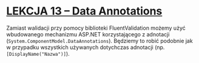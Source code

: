 # [LEKCJA 13 – Data Annotations](https://kurs.szkoladotneta.pl/zostan-programista-asp-net/tydzien-8-od-widoku-do-modelu/lekcja-13-data-annotations/)
Zamiast walidacji przy pomocy biblioteki FluentValidation możemy użyć wbudowanego mechanizmu ASP.NET korzystającego z adnotacji (`System.ComponentModel.DataAnnotations`). Będziemy to robić podobnie jak w przypadku wszystkich używanych dotychczas adnotacji (np. `[DisplayName("Nazwa")]`).
